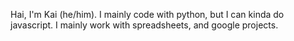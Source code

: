 Hai, I'm Kai (he/him). I mainly code with python, but I can kinda do javascript.
I mainly work with spreadsheets, and google projects. 

